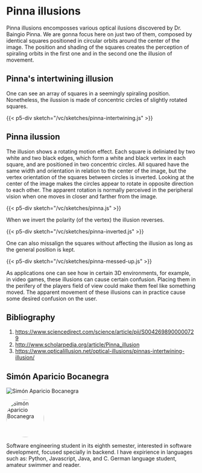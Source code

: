 # Pinna illusions

Pinna illusions encomposses various optical ilusions discovered by Dr. Baingio Pinna. We are gonna focus here on just two of them, composed by identical squares positioned in circular orbits around the center of the image. The position and shading of the squares creates the perception of spiraling orbits in the first one and in the second one the illusion of movement.

## Pinna's intertwining illusion

One can see an array of squares in a seemingly spiraling position. Nonetheless, the ilussion is made of concentric circles of slightly rotated squares.

{{< p5-div sketch="/vc/sketches/pinna-intertwining.js" >}}

## Pinna ilussion

The illusion shows a rotating motion effect. Each square is deliniated by two white and two black edges, which form a white and black vertex in each square, and are positioned in two concentric circles. All squared have the same width and orientation in relation to the center of the image, but the vertex orientation of the squares between circles is inverted. Looking at the center of the image makes the circles appear to rotate in opposite direction to each other. The apparent rotation is normally perceived in the peripheral vision when one moves in closer and farther from the image.

{{< p5-div sketch="/vc/sketches/pinna.js" >}}

When we invert the polarity (of the vertex) the illusion reverses.

{{< p5-div sketch="/vc/sketches/pinna-inverted.js" >}}

One can also missalign the squares without affecting the illusion as long as the general position is kept.

{{< p5-div sketch="/vc/sketches/pinna-messed-up.js" >}}

As applications one can see how in certain 3D environments, for example, in video games, these illusions can cause certain confusion. Placing them in the perifery of the players field of view could make them feel like something moved. The apparent movement of these illusions can in practice cause some desired confusion on the user.

## Bibliography

1. https://www.sciencedirect.com/science/article/pii/S0042698900000729
2. http://www.scholarpedia.org/article/Pinna_illusion
3. https://www.opticalillusion.net/optical-illusions/pinnas-intertwining-illusion/

## Simón Aparicio Bocanegra


![Simón Aparicio Bocanegra](https://github.com/vc-project/vc/blob/main/resources/_gen/images/simon.jpg)

<img src="https://github.com/vc-project/vc/blob/main/resources/_gen/images/simon.jpg" alt="Simón Aparicio Bocanegra" style="height: 100px; width:100px; border-radius:50%;"/>

Software engineering student in its eighth semester, interested in software development, focused specially in backend. I have expirience in languages such as: Python, Javascript, Java, and C. German language student, amateur swimmer and reader.